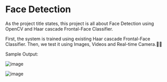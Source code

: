 # Face Detection

As the project title states, this project is all about Face Detection using OpenCV and Haar cascade Frontal-Face Classifier.

First, the system is trained using existing Haar cascade Frontal-Face Classifier.
Then, we test it using Images, Videos and Real-time Camera.🤩✨

Sample Output: 

![image](https://github.com/RuTh-git/Face_Detection/assets/52591877/96655345-80d9-458a-8270-c2d9e81ecae7)

![image](https://github.com/RuTh-git/Face_Detection/assets/52591877/e4f2a530-5cd0-427b-af9c-6ed0c9cb3f64)



